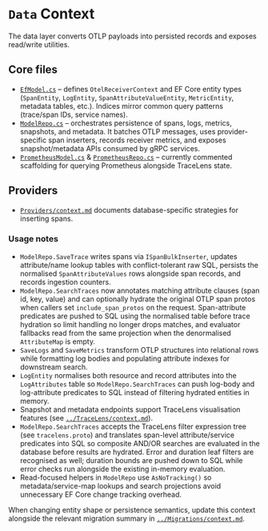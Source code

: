 # `Data` Context

The data layer converts OTLP payloads into persisted records and exposes read/write utilities.

## Core files
- [`EfModel.cs`](EfModel.cs) – defines `OtelReceiverContext` and EF Core entity types (`SpanEntity`, `LogEntity`, `SpanAttributeValueEntity`, `MetricEntity`, metadata tables, etc.). Indices mirror common query patterns (trace/span IDs, service names).
- [`ModelRepo.cs`](ModelRepo.cs) – orchestrates persistence of spans, logs, metrics, snapshots, and metadata. It batches OTLP messages, uses provider-specific span inserters, records receiver metrics, and exposes snapshot/metadata APIs consumed by gRPC services.
- [`PrometheusModel.cs`](PrometheusModel.cs) & [`PrometheusRepo.cs`](PrometheusRepo.cs) – currently commented scaffolding for querying Prometheus alongside TraceLens state.

## Providers
- [`Providers/context.md`](Providers/context.md) documents database-specific strategies for inserting spans.

### Usage notes
- `ModelRepo.SaveTrace` writes spans via `ISpanBulkInserter`, updates attribute/name lookup tables with conflict-tolerant raw SQL, persists the normalised `SpanAttributeValues` rows alongside span records, and records ingestion counters.
- `ModelRepo.SearchTraces` now annotates matching attribute clauses (span id, key, value) and can optionally hydrate the original OTLP span protos when callers set `include_span_protos` on the request. Span-attribute predicates are pushed to SQL using the normalised table before trace hydration so limit handling no longer drops matches, and evaluator fallbacks read from the same projection when the denormalised `AttributeMap` is empty.
- `SaveLogs` and `SaveMetrics` transform OTLP structures into relational rows while formatting log bodies and populating attribute indexes for downstream search.
- `LogEntity` normalises both resource and record attributes into the `LogAttributes` table so `ModelRepo.SearchTraces` can push log-body and log-attribute predicates to SQL instead of filtering hydrated entities in memory.
- Snapshot and metadata endpoints support TraceLens visualisation features (see [`../TraceLens/context.md`](../TraceLens/context.md)).
- `ModelRepo.SearchTraces` accepts the TraceLens filter expression tree (see `tracelens.proto`) and translates span-level attribute/service predicates into SQL so composite AND/OR searches are evaluated in the database before results are hydrated. Error and duration leaf filters are recognised as well; duration bounds are pushed down to SQL while error checks run alongside the existing in-memory evaluation.
- Read-focused helpers in `ModelRepo` use `AsNoTracking()` so metadata/service-map lookups and search projections avoid unnecessary EF Core change tracking overhead.

When changing entity shape or persistence semantics, update this context alongside the relevant migration summary in [`../Migrations/context.md`](../Migrations/context.md).
